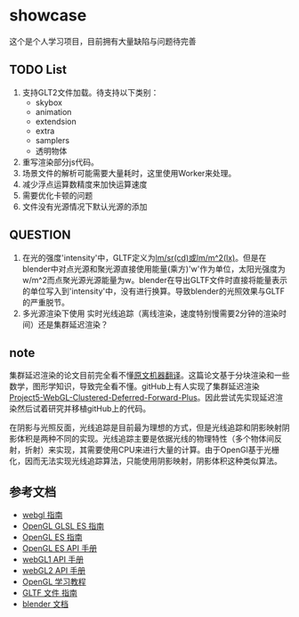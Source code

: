 # showcase

这个是个人学习项目，目前拥有大量缺陷与问题待完善

## TODO List

1. 支持GLT2文件加载。待支持以下类别：
   - skybox
   - animation
   - extendsion
   - extra
   - samplers
   - 透明物体
2. 重写渲染部分js代码。
3. 场景文件的解析可能需要大量耗时，这里使用Worker来处理。
4. 减少浮点运算数精度来加快运算速度
5. 需要优化卡顿的问题
6. 文件没有光源情况下默认光源的添加

## QUESTION

1. 在光的强度'intensity'中，GLTF定义为[lm/sr(cd)或lm/m^2(lx)](https://github.com/KhronosGroup/glTF/blob/master/extensions/2.0/Khronos/KHR_lights_punctual/README.md)。但是在blender中对点光源和聚光源直接使用能量(乘方)'w'作为单位，太阳光强度为w/m^2而点聚光源光源能量为w。blender在导出GLTF文件时直接将能量表示的单位写入到'intensity'中，没有进行换算。导致blender的光照效果与GLTF的严重脱节。
2. 多光源渲染下使用 实时光线追踪（离线渲染，速度特别慢需要2分钟的渲染时间）还是集群延迟渲染？

## note

集群延迟渲染的论文目前完全看不懂[原文](http://www.cse.chalmers.se/~uffe/clustered_shading_preprint.pdf)[机器翻译](https://blog.csdn.net/magr_lemon/article/details/84571369)。这篇论文基于分块渲染和一些数学，图形学知识，导致完全看不懂。gitHub上有人实现了集群延迟渲染[Project5-WebGL-Clustered-Deferred-Forward-Plus](https://github.com/byumjin/Project5-WebGL-Clustered-Deferred-Forward-Plus)。因此尝试先实现延迟渲染然后试着研究并移植gitHub上的代码。

在阴影与光照反面，光线追踪是目前最为理想的方式，但是光线追踪和阴影映射阴影体积是两种不同的实现。光线追踪主要是依据光线的物理特性（多个物体间反射，折射）来实现，其需要使用CPU来进行大量的计算。由于OpenGl基于光栅化，因而无法实现光线追踪算法，只能使用阴影映射，阴影体积这种类似算法。

## 参考文档

- [webgl 指南](https://www.khronos.org/registry/webgl/specs/latest/1.0/index.html)
- [OpenGL GLSL ES 指南](https://www.khronos.org/registry/OpenGL/specs/es/3.0/GLSL_ES_Specification_3.00.pdf)
- [OpenGL ES 指南](https://www.khronos.org/registry/OpenGL/specs/es/3.0/es_spec_3.0.pdf)
- [OpenGL ES API 手册](https://www.khronos.org/registry/OpenGL-Refpages/es3.0/)
- [webGL1 API 手册](https://developer.mozilla.org/en-US/docs/Web/API/WebGLRenderingContext/getContextAttributes)
- [webGL2 API 手册](https://developer.mozilla.org/en-US/docs/Web/API/WebGL2RenderingContext)
- [OpenGL 学习教程](https://learnopengl-cn.github.io/)
- [GLTF 文件 指南](https://github.com/KhronosGroup/glTF/tree/master/specification/2.0#specifying-extensions)
- [blender 文档](https://docs.blender.org/manual/zh-hans/2.90/render/lights/light_object.html#sun-light)
